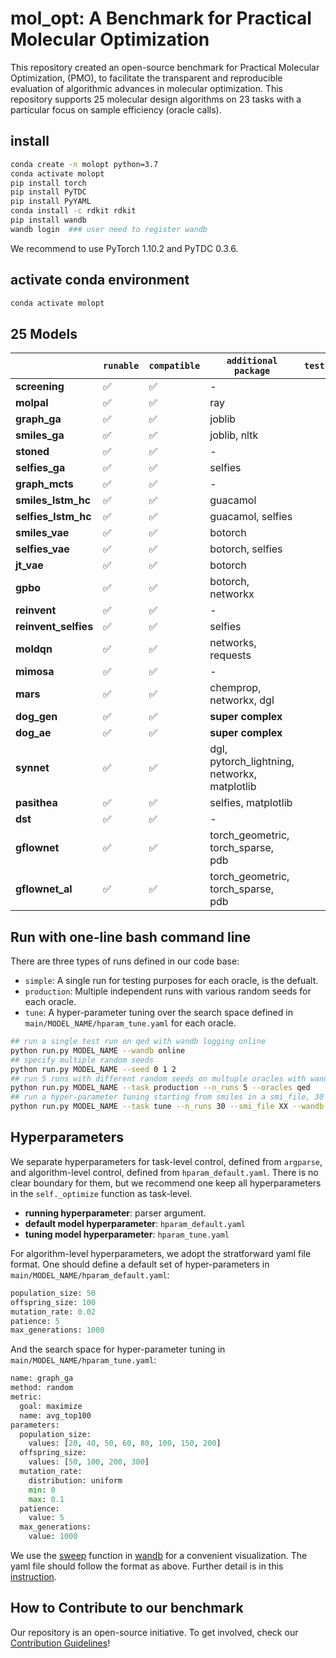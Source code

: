 # mol_opt: A Benchmark for Practical Molecular Optimization

This repository created an open-source benchmark for Practical Molecular Optimization, (PMO), to facilitate the transparent and reproducible evaluation of algorithmic advances in molecular optimization. This repository supports 25 molecular design algorithms on 23 tasks with a particular focus on sample efficiency (oracle calls). 



## install 

```bash
conda create -n molopt python=3.7
conda activate molopt 
pip install torch 
pip install PyTDC 
pip install PyYAML
conda install -c rdkit rdkit 
pip install wandb   
wandb login  ### user need to register wandb
```

We recommend to use PyTorch 1.10.2 and PyTDC 0.3.6. 

<!-- pip install nltk: only for smiles_ga  -->
<!-- pip install guacamol  -->
<!-- pip install networkx  -->
<!-- pip install joblib  -->



## activate conda environment 

```bash
conda activate molopt 
```



## 25 Models

|                    | `runable` | `compatible` | `additional package` | `test` | `clean` |
|--------------------|-----------|--------------|----------|--------|---------|
| **screening**      | ✅        | ✅           | -        |        |         |
| **molpal**         | ✅        | ✅           | ray      |        |         |
| **graph\_ga**      | ✅        | ✅           | joblib   |        |         |
| **smiles\_ga**     | ✅        | ✅           | joblib, nltk   |        |         |
| **stoned**         | ✅        | ✅           | -         |        |         |
| **selfies\_ga**    | ✅        | ✅           | selfies   |        |         |
| **graph\_mcts**    | ✅        | ✅           | -       |        |         |
| **smiles\_lstm\_hc**   | ✅    | ✅           | guacamol         |        |         |
| **selfies\_lstm\_hc**  | ✅    | ✅           | guacamol, selfies         |        |         |
| **smiles\_vae**    | ✅        | ✅           | botorch         |        |         |
| **selfies\_vae**   | ✅        | ✅           | botorch, selfies         |        |         |
| **jt\_vae**        | ✅        | ✅           | botorch          |        |         |
| **gpbo**           | ✅        | ✅           | botorch, networkx         |        |         |
| **reinvent**       | ✅        | ✅           | -         |        |         |
| **reinvent\_selfies** | ✅     | ✅           | selfies         |        |         |
| **moldqn**         | ✅        | ✅           | networks, requests    |        |         |
| **mimosa**         | ✅        | ✅           | -         |        |         |
| **mars**           | ✅        | ✅           | chemprop, networkx, dgl         |        |         |
| **dog\_gen**       | ✅        | ✅           | **super complex**         |        |         |
| **dog\_ae**        | ✅        | ✅           | **super complex**         |        |         |
| **synnet**         | ✅        | ✅           | dgl, pytorch_lightning, networkx, matplotlib        |        |         |
| **pasithea**       | ✅        | ✅           | selfies, matplotlib         |        |         |
| **dst**            | ✅        | ✅           | -         |        |         |
| **gflownet**       | ✅        | ✅           | torch_geometric, torch_sparse, pdb         |        |         |
| **gflownet\_al**   | ✅        | ✅           | torch_geometric, torch_sparse, pdb         |        |         ||


## Run with one-line bash command line

There are three types of runs defined in our code base: 
* `simple`: A single run for testing purposes for each oracle, is the defualt.
* `production`: Multiple independent runs with various random seeds for each oracle.
* `tune`: A hyper-parameter tuning over the search space defined in `main/MODEL_NAME/hparam_tune.yaml` for each oracle.

```bash
## run a single test run on qed with wandb logging online
python run.py MODEL_NAME --wandb online
## specify multiple random seeds 
python run.py MODEL_NAME --seed 0 1 2 
## run 5 runs with different random seeds on multuple oracles with wandb logging offline
python run.py MODEL_NAME --task production --n_runs 5 --oracles qed 
## run a hyper-parameter tuning starting from smiles in a smi_file, 30 runs in total without wandb logging
python run.py MODEL_NAME --task tune --n_runs 30 --smi_file XX --wandb disabled --other_args XX 
```


## Hyperparameters

We separate hyperparameters for task-level control, defined from `argparse`, and algorithm-level control, defined from `hparam_default.yaml`. There is no clear boundary for them, but we recommend one keep all hyperparameters in the `self._optimize` function as task-level. 

* **running hyperparameter**: parser argument. 
* **default model hyperparameter**: `hparam_default.yaml`
* **tuning model hyperparameter**: `hparam_tune.yaml` 

For algorithm-level hyperparameters, we adopt the stratforward yaml file format. One should define a default set of hyper-parameters in `main/MODEL_NAME/hparam_default.yaml`:

```python
population_size: 50
offspring_size: 100
mutation_rate: 0.02
patience: 5
max_generations: 1000
```

And the search space for hyper-parameter tuning in `main/MODEL_NAME/hparam_tune.yaml`:

```python
name: graph_ga
method: random
metric:
  goal: maximize
  name: avg_top100
parameters:
  population_size:
    values: [20, 40, 50, 60, 80, 100, 150, 200]
  offspring_size:
    values: [50, 100, 200, 300]
  mutation_rate:
    distribution: uniform
    min: 0
    max: 0.1
  patience:
    value: 5
  max_generations:
    value: 1000
```

We use the [sweep](https://docs.wandb.ai/guides/sweeps) function in [wandb](https://docs.wandb.ai) for a convenient visualization. The yaml file should follow the format as above. Further detail is in this [instruction](https://docs.wandb.ai/guides/sweeps/configuration).



## How to Contribute to our benchmark

Our repository is an open-source initiative. To get involved, check our [Contribution Guidelines](CONTRIBUTE.md)!









